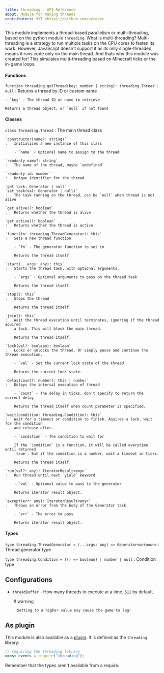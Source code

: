 ```yaml
---
title: threading - API Reference
about: Module for making threads
contributors: VYT <https://github.com/vytdev>
---
```


This module implements a thread-based parallelism or multi-threading, based on the
python module `threading`. What is multi-threading? Multi-threading is a strategy
to run multiple tasks on the CPU cores to fasten its work. However, JavaScript doesn't
support it as its only single-threaded, means it runs code only on the main thread.
And thats why this module was created for! This simulates multi-threading based on
Minecraft ticks or the in-game loops.

#### Functions

`function threading.getThread(key: number | string): threading.Thread | null`
:   Returns a thread by ID or custom name
    
    - `key` - The thread ID or name to retrieve
    
    Returns a thread object, or `null` if not found

#### Classes

`class threading.Thread`
:   The main thread class
    
    `constructor(name?: string)`
    :   Initializes a new instance of this class
        
        - `name` - Optional name to assign to the thread
        
    `readonly name?: string`
    :   The name of the thread, maybe `undefined`
        
    `readonly id: number`
    :   Unique identifier for the thread
        
    `get task: Generator | null`
    `set task(val: Generator | null)`
    :   The task running on the thread, can be `null` when thread is not alive
        
    `get alive(): boolean`
    :   Returns whether the thread is alive
        
    `get active(): boolean`
    :   Returns whether the thread is active
        
    `funct(fn: threading.ThreadGenerator): this`
    :   Sets a new thread function
        
        - `fn` - The generator function to set in
        
        Returns the thread itself.
        
    `start(...args: any): this`
    :   Starts the thread task, with optional arguments.
        
        - `args` - Optional arguments to pass on the thread task
        
        Returns the thread itself.
        
    `stop(): this`
    :   Stops the thread
        
        Returns the thread itself.
        
    `join(): this`
    :   Wait the thread execution until terminates, ignoring if the thread aquired
        a lock. This will block the main thread.
        
        Returns the thread itself.
        
    `lock(val?: boolean): boolean`
    :   Locks or unlocks the thread. Or simply pause and continue the thread execution.
        
        - `val` - Set the current lock state of the thread
        
        Returns the current lock state.
        
    `delay(count?: number): this | number`
    :   Delays the interval execution of thread
        
        - `count` - The delay in ticks, don't specify to return the current delay
        
        Returns the thread itself when count parameter is specified.
        
    `wait(condition: threading.Condition): this`
    :   Wait for a timeout or condition to finish. Aquires a lock, wait for the condition
        and release after.
        
        - `condition` - The condition to wait for
        
        If the `condition` is a function, it will be called everytime until returned
        `true`. But if the condition is a number, wait a timeout in ticks.
        
        Returns the thread itself.
        
    `run(val?: any): IteratorResult<any>`
    :   Run thread until next `yield` keyword
        
        - `val` - Optional value to pass to the generator
        
        Returns iterator result object.
        
    `except(err: any): IteratorResult<any>`
    :   Throws an error from the body of the Generator task
        
        - `err` - The error to pass
        
        Returns iterator result object.
        

#### Types

`type threading.ThreadGenerator = (...args: any) => Generator<unknown>`
:   Thread generator type

`type threading.Condition = (() => boolean) | number | null`
:   Condition type

## Configurations

- `threadBuffer` - How many threads to execute at a time. `512` by default.
    
    !!! warning
        
        Setting to a higher value may cause the game to lag!

## As plugin

This module is also available as a [plugin](./app.html). It is defined as the `threading`
library:

```typescript
// requiring the threading library
const events = require("threading");
```

Remember that the types aren't available from a require.
